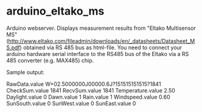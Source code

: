 # arduino_eltako_ms
Arduino webserver. Displays measurement results from "Eltako Multisensor MS" (http://www.eltako.com/fileadmin/downloads/en/_datasheets/Datasheet_MS.pdf) obtained via RS 485 bus as html-file. You need to connect your arduino hardware serial interface to the RS485 bus of the Eltako via a RS 485 converter (e.g. MAX485) chip.

Sample output:

RawData.value W+02.5000000J00000.6J?151515151515?1841
CheckSum.value 1841
RecvSum.value 1841
Temperature.value 2.50
Daylight.value 0
Dawn.value 1
Rain.value 1
Windspeed.value 0.60
SunSouth.value 0
SunWest.value 0
SunEast.value 0
